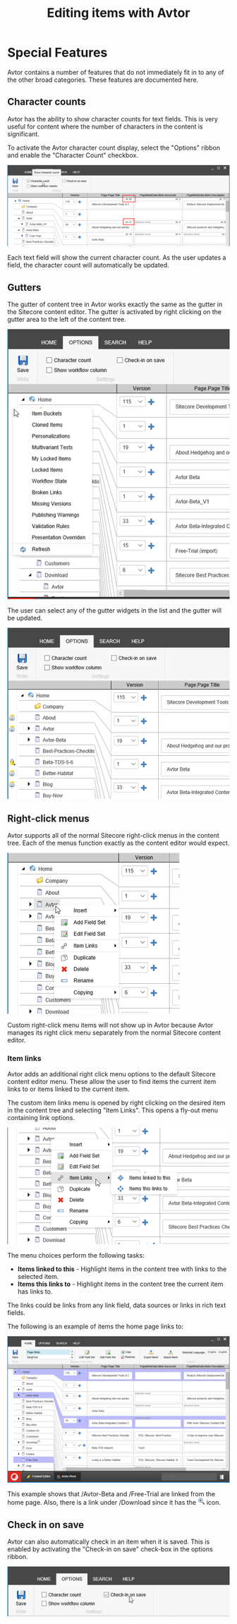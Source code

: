 ﻿---
title: Editing items with Avtor
layout: AvtorLayout
---

# Special Features
Avtor contains a number of features that do not immediately fit in to any of the other broad categories. These features are documented here.

## Character counts
Avtor has the ability to show character counts for text fields. This is very useful for content where the number of characters in the content is significant. 

To activate the Avtor character count display, select the "Options" ribbon and enable the "Character Count" checkbox.

![Character Count](/Images/Avtor/SpecialFeatures_CharCount.png)

Each text field will show the current character count. As the user updates a field, the character count will automatically be updated.

## Gutters
The gutter of content tree in Avtor works exactly the same as the gutter in the Sitecore content editor. The gutter is activated by right clicking on the gutter area to the left of the content tree.

![Gutter](/Images/Avtor/SpecialFeatures_Gutter.png)

The user can select any of the gutter widgets in the list and the gutter will be updated.

![Gutter widgets](/Images/Avtor/SpecialFeatures_GutterSelected.png)

## Right-click menus
Avtor supports all of the normal Sitecore right-click menus in the content tree. Each of the menus function exactly as the content editor would expect.

![Right click](/Images/Avtor/SpecialFeatures_RightClick.png)

Custom right-click menu items will not show up in Avtor because Avtor manages its right click menu separately from the normal Sitecore content editor.

### Item links
Avtor adds an additional right click menu options to the default Sitecore content editor menu. These allow the user to find items the current item links to or items linked to the current item. 

The custom item links menu is opened by right clicking on the desired item in the content tree and selecting "Item Links". This opens a fly-out menu containing link options.

![Item Links](/Images/Avtor/SpecialFeatures_ItemLinks.png)

The menu choices perform the following tasks:

- **Items linked to this** - Highlight items in the content tree with links to the selected item.
- **Items this links to** - Highlight items in the content tree the current item has links to. 

The links could be links from any link field, data sources or links in rich text fields.

The following is an example of items the home page links to:

![Home Links](/Images/Avtor/SpecialFeatures_HomeLinks.png)

This example shows that /Avtor-Beta and /Free-Trial are linked from the home page. Also, there is a link under /Download since it has the ![Child Result](/Images/Avtor/Icon_ChildResults.png) icon.

## Check in on save
Avtor can also automatically check in an item when it is saved. This is enabled by activating the "Check-in on save" check-box in the options ribbon.

![Check in on save](/Images/Avtor/SpecialFeatures_CheckInOnSave.png)
